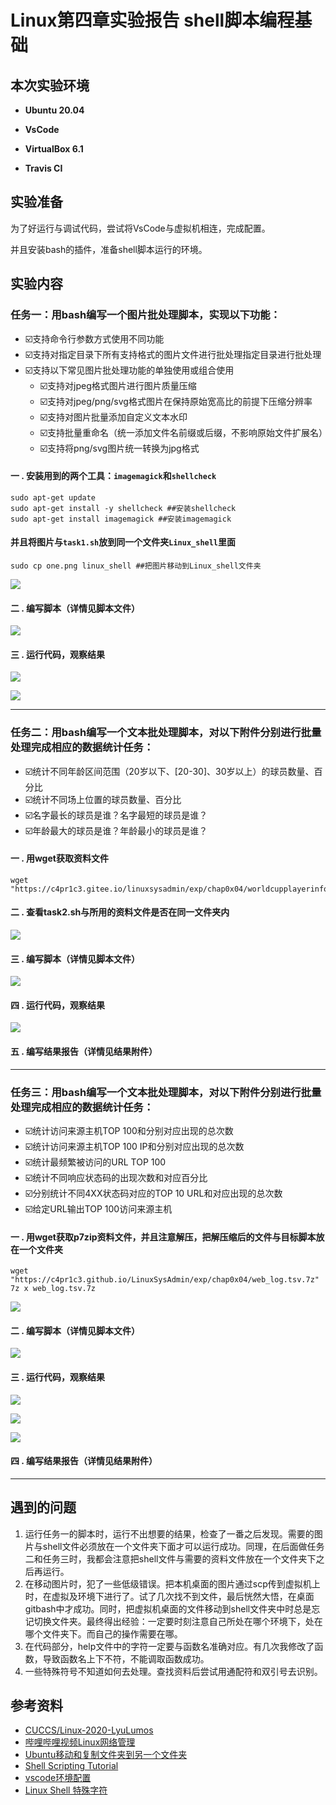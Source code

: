 # Linux第四章实验报告 shell脚本编程基础

## 本次实验环境

- **Ubuntu 20.04**

- **VsCode**
- **VirtualBox 6.1**

- **Travis CI**

## 实验准备

为了好运行与调试代码，尝试将VsCode与虚拟机相连，完成配置。

并且安装bash的插件，准备shell脚本运行的环境。

## 实验内容

### 任务一：用bash编写一个图片批处理脚本，实现以下功能：

- ☑️支持命令行参数方式使用不同功能
- ☑️支持对指定目录下所有支持格式的图片文件进行批处理指定目录进行批处理
- ☑️支持以下常见图片批处理功能的单独使用或组合使用
  - ☑️支持对jpeg格式图片进行图片质量压缩
  - ☑️支持对jpeg/png/svg格式图片在保持原始宽高比的前提下压缩分辨率
  - ☑️支持对图片批量添加自定义文本水印
  - ☑️支持批量重命名（统一添加文件名前缀或后缀，不影响原始文件扩展名）
  - ☑️支持将png/svg图片统一转换为jpg格式

#### 一 . 安装用到的两个工具：`imagemagick`和`shellcheck`

```shell
sudo apt-get update
sudo apt-get install -y shellcheck ##安装shellcheck
sudo apt-get install imagemagick ##安装imagemagick
```

#### 并且将图片与`task1.sh`放到同一个文件夹`Linux_shell`里面

```shell
sudo cp one.png linux_shell ##把图片移动到Linux_shell文件夹
```

![](taskone1.png)

#### 二 . 编写脚本（详情见脚本文件）

![](taskone2.png)

#### 三 . 运行代码，观察结果

![](taskone3.png)

![](taskone4.png)

------

### 任务二：用bash编写一个文本批处理脚本，对以下附件分别进行批量处理完成相应的数据统计任务：

- ☑️统计不同年龄区间范围（20岁以下、[20-30]、30岁以上）的球员数量、百分比
- ☑️统计不同场上位置的球员数量、百分比
- ☑️名字最长的球员是谁？名字最短的球员是谁？
- ☑️年龄最大的球员是谁？年龄最小的球员是谁？

#### 一 . 用wget获取资料文件

```shell
wget "https://c4pr1c3.gitee.io/linuxsysadmin/exp/chap0x04/worldcupplayerinfo.tsv"
```

#### 二 . 查看task2.sh与所用的资料文件是否在同一文件夹内

![](tasktwo1.png)

#### 三 . 编写脚本（详情见脚本文件）

![](tasktwo2.png)

#### 四 . 运行代码，观察结果

![](tasktwo3.png)

#### 五 . 编写结果报告（详情见结果附件）

------

### 任务三：用bash编写一个文本批处理脚本，对以下附件分别进行批量处理完成相应的数据统计任务：

- ☑️统计访问来源主机TOP 100和分别对应出现的总次数
- ☑️统计访问来源主机TOP 100 IP和分别对应出现的总次数
- ☑️统计最频繁被访问的URL TOP 100
- ☑️统计不同响应状态码的出现次数和对应百分比
- ☑️分别统计不同4XX状态码对应的TOP 10 URL和对应出现的总次数
- ☑️给定URL输出TOP 100访问来源主机

#### 一 . 用wget获取p7zip资料文件，并且注意解压，把解压缩后的文件与目标脚本放在一个文件夹

```shell
wget "https://c4pr1c3.github.io/LinuxSysAdmin/exp/chap0x04/web_log.tsv.7z"
7z x web_log.tsv.7z
```

![](taskthree1.png)

#### 二 . 编写脚本（详情见脚本文件）

![](taskthree2.png)

#### 三 . 运行代码，观察结果

![](taskthree3.png)

![](taskthree4.png)

![](taskthree5.png)

#### 四 . 编写结果报告（详情见结果附件）

------

## 遇到的问题

1. 运行任务一的脚本时，运行不出想要的结果，检查了一番之后发现。需要的图片与shell文件必须放在一个文件夹下面才可以运行成功。同理，在后面做任务二和任务三时，我都会注意把shell文件与需要的资料文件放在一个文件夹下之后再运行。
2. 在移动图片时，犯了一些低级错误。把本机桌面的图片通过scp传到虚拟机上时，在虚拟及环境下进行了。试了几次找不到文件，最后恍然大悟，在桌面gitbash中才成功。同时，把虚拟机桌面的文件移动到shell文件夹中时总是忘记切换文件夹。最终得出经验：一定要时刻注意自己所处在哪个环境下，处在哪个文件夹下。而自己的操作需要在哪。
3. 在代码部分，help文件中的字符一定要与函数名准确对应。有几次我修改了函数，导致函数名上下不符，不能调取函数成功。
4. 一些特殊符号不知道如何去处理。查找资料后尝试用通配符和双引号去识别。

## 参考资料

- [CUCCS/Linux-2020-LyuLumos](https://github.com/CUCCS/linux-2020-LyuLumos)
- [哔哩哔哩视频Linux网络管理](https://www.bilibili.com/video/BV1Hb4y1R7FE?p=67)
- [Ubuntu移动和复制文件夹到另一个文件夹](https://blog.csdn.net/ljl1015ljl/article/details/95380668)
- [Shell Scripting Tutorial](https://www.tutorialspoint.com/unix/shell_scripting.htm)
- [vscode环境配置](https://blog.csdn.net/qq_41169447/article/details/103912016)
- [Linux Shell 特殊字符](https://www.jianshu.com/p/ab18e947266b)